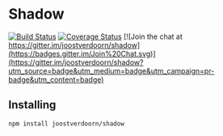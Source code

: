 Shadow
=====
[![Build Status](https://travis-ci.org/joostverdoorn/shadow.svg?branch=develop)](https://travis-ci.org/joostverdoorn/shadow)
[![Coverage Status](https://coveralls.io/repos/joostverdoorn/shadow/badge.svg?branch=develop&service=github)](https://coveralls.io/github/joostverdoorn/shadow?branch=develop)
[![Join the chat at https://gitter.im/joostverdoorn/shadow](https://badges.gitter.im/Join%20Chat.svg)](https://gitter.im/joostverdoorn/shadow?utm_source=badge&utm_medium=badge&utm_campaign=pr-badge&utm_content=badge)

## Installing
```bash
npm install joostverdoorn/shadow
```
